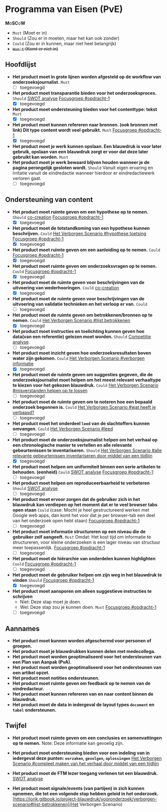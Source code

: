 # Programma van Eisen \(PvE\)


**M**o**SC**o**W**
* `Must` (Moet er in)
* `Should` (Zou er in moeten, maar het kan ook zonder)
* `Could` (Zou er in kunnen, maar niet heel belangrijk) 
* ~~`Won't` (Komt er niet in)~~




## Hoofdlijst

* **Het product moet in grote lijnen worden afgesteld op de workflow van onderzoeksjournalist.**
`Must`
	- [ ] toegevoegd
* **Het product moet transparantie bieden voor het onderzoeksproces.**
`Should`
[SWOT analyse](https://jorik.gitbook.io/project-blauwdruk/research_methods/swot-analyse)
[Focusgroep #opdracht-1](https://jorik.gitbook.io/project-blauwdruk/research_methods/focusgroep#bevindingen-opdracht-1)
	- [x] toegevoegd

* **Het product moet ondersteuning bieden voor het contenttype: tekst**
`Must`
	- [x] toegevoegd

* **Het product moet kunnen refereren naar bronnen. \(ook bronnen met link\)  Dit type content wordt veel gebruikt.**
`Must`
[Focusgroep #opdracht-1](https://jorik.gitbook.io/project-blauwdruk/research_methods/focusgroep#bevindingen-opdracht-1)
	- [x] toegevoegd

* **Het product moet je werk kunnen opslaan. Een blauwdruk is voor later gebruik, opslaan van een blauwdruk zorgt er voor dat deze later gebruikt kan worden.**
`Must`
* **Het product moet je werk bewaard blijven houden wanneer je de pagina perongelijk gesloten wordt.** 
`Should`
Vanuit eigen ervaring en irritatie vanuit de eindredactie wanneer hierdoor er eindredactiewerk verloren gaat.
	- [ ] toegevoegd

## Ondersteuning van content
* **Het product moet ruimte geven om een hypothese op te nemen.**
`Should`
[co-creation](https://jorik.gitbook.io/project-blauwdruk/vooronderzoek/werkwijze_frank-meijers#3-werken-vanuit-het-werkdocument)
[Focusgroep #opdracht-1](https://jorik.gitbook.io/project-blauwdruk/research_methods/focusgroep#bevindingen-opdracht-1)
	- [x] toegevoegd
* **Het product moet de totstandkoming van een hypothese kunnen beschrijven.**
`Could`
[Het Verborgen Scenario #hypothese toetsing](https://jorik.gitbook.io/project-blauwdruk/vooronderzoek/verborgen-scenario#hypothese-toetsing)
[Focusgroep #opdracht-1](https://jorik.gitbook.io/project-blauwdruk/research_methods/focusgroep#bevindingen-opdracht-1)
	- [x] toegevoegd
* **Het product moet ruimte geven om een aanleiding op te nemen.**
`Could`
[Focusgroep #opdracht-1](https://jorik.gitbook.io/project-blauwdruk/research_methods/focusgroep#bevindingen-opdracht-1)
	- [x] toegevoegd
* **Het product moet ruimte geven om onderzoeksvragen op te nemen.**
`Could`
[Focusgroep #opdracht-1](https://jorik.gitbook.io/project-blauwdruk/research_methods/focusgroep#bevindingen-opdracht-1)
	- [x] toegevoegd
* **Het product moet de ruimte geven voor beschrijvingen van de uitvoering van wederhooringen.**
`Could`
[co-creation](https://jorik.gitbook.io/project-blauwdruk/vooronderzoek/werkwijze_frank-meijers#3-werken-vanuit-het-werkdocument)
	- [x] toegevoegd
* **Het product moet de ruimte geven voor beschrijvingen van de uitvoering van validatie technieken en het verloop er van.**
`Could`
	- [ ] toegevoegd
* **Het product moet de ruimte geven om betrokkenen/bronnen op te nemen.**
`Could`
[Het Verborgen Scenario #lijst betrokkenen](https://jorik.gitbook.io/project-blauwdruk/vooronderzoek/verborgen-scenario#lijst-betrokkenen)
	- [x] toegevoegd
* **Het product moet instructies en toelichting kunnen geven hoe data\(van een referentie\) gelezen moet worden.**
`Should`
[Competitie analyse](https://jorik.gitbook.io/project-blauwdruk/research_methods/competitive_analysis).
	- [ ] toegevoegd
* **Het product moet inzicht geven hoe onderzoeksresultaten boven water zijn gekomen.**
`Could`
[Het Verborgen Scenario #verborgen informatie](https://jorik.gitbook.io/project-blauwdruk/vooronderzoek/verborgen-scenario#verborgen-informatie)
	- [x] toegevoegd
* **Het product moet de ruimte geven om suggesties gegeven, die de onderzoeksjournalist moet helpen om het meest relevant verhaaltype te kiezen voor het gekozen blauwdruk.**
`Could`
[Het Verborgen Scenario #misverstanden helpen op te lossen](https://jorik.gitbook.io/project-blauwdruk/vooronderzoek/verborgen-scenario#misverstanden-te-helpen-oplossen)
	- [ ] toegevoegd
* **Het product moet de ruimte geven om te noteren hoe een bepaald onderzoek begonnen is.**
`Could`
[Het Verborgen Scenario #wat heeft je verbaasd?](https://jorik.gitbook.io/project-blauwdruk/vooronderzoek/verborgen-scenario#wat-heeft-je-verbaasd)
	- [ ] toegevoegd
* **Het product moet het onderdeel `leed` van de slachtoffers kunnen omvangen.**
`Could`
[Het Verborgen Scenario #leed](https://jorik.gitbook.io/project-blauwdruk/vooronderzoek/verborgen-scenario#leed)
	- [ ] toegevoegd
* **Het product moet de onderzoeksjournalist helpen om het verhaal op een chronologische manier te vertellen en alle relevante gebeurtenissen te inventariseren.**
`Should`
[Het Verborgen Scenario #alle relevante gebeurtenissen inventariseren door middel van een tijdlijn](https://jorik.gitbook.io/project-blauwdruk/vooronderzoek/verborgen-scenario#alle-relevante-gebeurtenissen-inventariseren-door-middel-van-een-tijdlijn)
	- [x] toegevoegd
* **Het product moet helpen om uniformiteit binnen een serie artikelen te behouden. (eenheid)**
`Could`
[SWOT analyse](https://jorik.gitbook.io/project-blauwdruk/research_methods/swot-analyse)
[Focusgroep #opdracht-1](https://jorik.gitbook.io/project-blauwdruk/research_methods/focusgroep#bevindingen-opdracht-1)
	- [ ] toegevoegd
* **Het product moet helpen om reproduceerbaarheid te verbeteren**
`Should`
[SWOT analyse](https://jorik.gitbook.io/project-blauwdruk/research_methods/swot-analyse)
	- [ ] toegevoegd
* **Het product moet ervoor zorgen dat de gebruiker zich in het blauwdruk kan verdiepen op het moment dat er te veel browser tabs open staan**
`Could`
(case: Mocht je heel gestructureerd werken met Google web apps, dan komt het voor dat je per browser-tab een deel van het onderzoek open hebt staan)
[Focusgroep #opdracht-1](https://jorik.gitbook.io/project-blauwdruk/research_methods/focusgroep#bevindingen-opdracht-1)
	- [ ] toegevoegd
* **Het product moet informatie structureren op een niveau die de gebruiker zelf aangeeft.**
`Must`
Omdat: Het kost tijd om informatie te structureren, voor kleine onderzoeken is een lager niveau van structuur meer toepassenlijk.
[Focusgroep #opdracht-1](https://jorik.gitbook.io/project-blauwdruk/research_methods/focusgroep#bevindingen-opdracht-1)
	- [ ] toegevoegd
* **Het product moet de hiërarchie van onderdelen kunnen highlighten**
`Could`
[Focusgroep #opdracht-1](https://jorik.gitbook.io/project-blauwdruk/research_methods/focusgroep#bevindingen-opdracht-1)
	- [ ] toegevoegd
* **Het product moet de gebruiker helpen om zijn weg in het blauwdruk te vinden**
`Should`
[Focusgroep #opdracht-1](https://jorik.gitbook.io/project-blauwdruk/research_methods/focusgroep#bevindingen-opdracht-1)
	- [x] toegevoegd
* **Het product moet aansporen om alleen suggestieve instructies te schrijven**
   * Niet: Deze stap moet je doen.
   * Wel: Deze stap zou je kunnen doen.
`Must`
[Focusgroep #opdracht-1](https://jorik.gitbook.io/project-blauwdruk/research_methods/focusgroep#bevindingen-opdracht-1)
	- [ ] toegevoegd

## Aannames

* **Het product moet kunnen worden afgeschermd voor personen of groepen.**
* **Het product moet je blauwdrukken kunnen delen met medecollega.**
* **Het product moet worden geoptimaliseerd voor het ondersteunen van een Plan van Aanpak \(PvA\).**
* **Het product moet worden geoptimaliseerd voor het ondersteunen van een artikel opzet.**
* **Het product moet notities ondersteunen.**
* **Het product moet ruimte geven om feedback op te nemen van de eindredacteur.**
* **Het product moet kunnen refereren van en naar content binnen de blauwdruk.**
* **Het product moet de data in iedergeval de layout types `document` en `tabel` ondersteunen.**




## Twijfel

* **Het product moet ruimte geven om een conclusies en samenvattingen op te nemen.**
   Note: Deze informatie kan gevoelig zijn.
* **Het product moet ondersteuning bieden voor een indeling van in iedergeval deze punten: `oorzaken`, `gevolgen`, `oplossingen`**
[Het Verborgen Scenario #compleet maken van het verhaal door middel van een tijdlijn](https://jorik.gitbook.io/project-blauwdruk/vooronderzoek/verborgen-scenario#compleet-maken-van-het-verhaal-door-middel-van-een-tijdlijn)


* **Het product moet de FTM lezer toegang verlenen tot een blauwdruk.**
[SWOT analyse](https://jorik.gitbook.io/project-blauwdruk/research_methods/swot-analyse)


* **Het product moet signale/events (van partijen) in zich kunnen opnemen, die tot een volgende stap hebben geleid in het onderzoek.**
[https://jorik.gitbook.io/project-blauwdruk/vooronderzoek/verborgen-scenario#lijst-betrokkenen](Het Verborgen Scenario)



